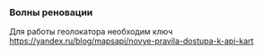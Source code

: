 ### Волны реновации
Для работы геолокатора необходим ключ https://yandex.ru/blog/mapsapi/novye-pravila-dostupa-k-api-kart
